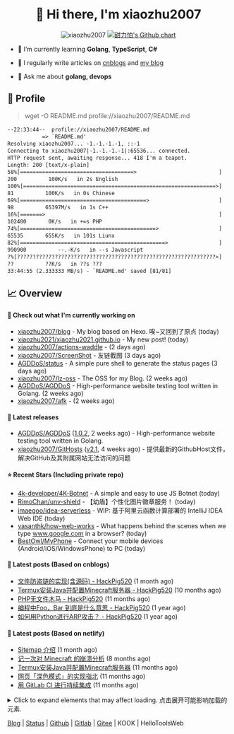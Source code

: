 <h1 align="center"> 👋 Hi there, I'm xiaozhu2007</h1>
<p align="center">
  <img src="https://gpvc.arturio.dev/xiaozhu2007" alt="xiaozhu2007" />
  <a href="https://github.com/xiaozhu2007">
    <img src="https://ghchart.rshah.org/xiaozhu2007" alt="甜力怕's Github chart" />
  </a>
</p>

- 🌱 I’m currently learning **Golang**, **TypeScript**, **C#**

- 📝 I regularly write articles on [cnblogs](https://www.cnblogs.com/xiaozhu2020/) and [my blog](https://xiaozhu2007.netlify.app/)

- 💬 Ask me about **golang, devops**

## 📄 Profile

> wget -O README.md profile://xiaozhu2007/README.md
```
--22:33:44--  profile://xiaozhu2007/README.md
           => `README.md'
Resolving xiaozhu2007... -1.-1.-1.-1, ::-1
Connecting to xiaozhu2007|-1.-1.-1.-1|:65536... connected.
HTTP request sent, awaiting response... 418 I'm a teapot.
Length: 200 [text/x-plain]
58%[====================================>                          ] 200          100K/s   in 2s English
100%[=============================================================>] 81          100K/s   in 0s Chinese
69%[========================================>                      ] 98          65397M/s   in 1s C++
16%[=======>                                                       ] 102400       0K/s   in +∞s PHP
74%[===========================================>                   ] 65535       655K/s   in 101s Liunx
82%[==============================================>                ] 990900          --.-K/s   in --s Javascript
?%[???????????????????????????????????????????????????????????????>] ??          ??K/s   in ??s ???
33:44:55 (2.333333 MB/s) - `README.md' saved [81/81]
```

## 📈 Overview

#### 👷 Check out what I'm currently working on

- [xiaozhu2007/blog](https://github.com/xiaozhu2007/blog) - My blog based on Hexo. 唉~又回到了原点 (today)
- [xiaozhu2021/xiaozhu2021.github.io](https://github.com/xiaozhu2021/xiaozhu2021.github.io) - My new post! (today)
- [xiaozhu2007/actions-waddle](https://github.com/xiaozhu2007/actions-waddle) -  (2 days ago)
- [xiaozhu2007/ScreenShot](https://github.com/xiaozhu2007/ScreenShot) - 友链截图 (3 days ago)
- [AGDDoS/status](https://github.com/AGDDoS/status) - A simple pure shell to generate the status pages (3 days ago)
- [xiaozhu2007/lz-oss](https://github.com/xiaozhu2007/lz-oss) - The OSS for my Blog. (2 weeks ago)
- [AGDDoS/AGDDoS](https://github.com/AGDDoS/AGDDoS) - High-performance website testing tool written in Golang. (2 weeks ago)
- [xiaozhu2007/afk](https://github.com/xiaozhu2007/afk) -  (2 weeks ago)

#### 🔭 Latest releases

- [AGDDoS/AGDDoS](https://github.com/AGDDoS/AGDDoS) ([1.0.2](https://github.com/AGDDoS/AGDDoS/releases/tag/1.0.2), 2 weeks ago) - High-performance website testing tool written in Golang.
- [xiaozhu2007/GitHosts](https://github.com/xiaozhu2007/GitHosts) ([v2.1](https://github.com/xiaozhu2007/GitHosts/releases/tag/v2.1), 4 weeks ago) - 提供最新的GithubHost文件，解决GitHub及其附属网站无法访问的问题

#### ⭐ Recent Stars (Including **private** repo)

- [4k-developer/4K-Botnet](https://github.com/4k-developer/4K-Botnet) - A simple and easy to use JS Botnet (today)
- [RimoChan/unv-shield](https://github.com/RimoChan/unv-shield) - 【幼盾】个性化图片徽章服务！ (today)
- [imaegoo/idea-serverless](https://github.com/imaegoo/idea-serverless) - WIP: 基于阿里云函数计算部署的 IntelliJ IDEA Web IDE (today)
- [vasanthk/how-web-works](https://github.com/vasanthk/how-web-works) - What happens behind the scenes when we type www.google.com in a browser? (today)
- [BestOwl/MyPhone](https://github.com/BestOwl/MyPhone) - Connect your mobile devices (Android/iOS/WindowsPhone) to  PC (today)

#### 📰 Latest posts (Based on cnblogs)
- [文件防盗链的实现(含源码) - HackPig520](https://www.cnblogs.com/xiaozhu2020/p/16368726.html) (1 month ago)
- [Termux安装Java并配置Minecraft服务器 - HackPig520](https://www.cnblogs.com/xiaozhu2020/p/termux-java-and-minecraft_server.html) (10 months ago)
- [PHP无文件木马 - HackPig520](https://www.cnblogs.com/xiaozhu2020/p/php-nofile_webshell-1.html) (11 months ago)
- [编程中Foo，Bar 到底是什么意思 - HackPig520](https://www.cnblogs.com/xiaozhu2020/p/what-is-foobar.html) (1 year ago)
- [如何用Python进行ARP攻击？ - HackPig520](https://www.cnblogs.com/xiaozhu2020/p/python-arp.html) (1 year ago)

#### 📰 Latest posts (Based on netlify)
- [Sitemap 介绍](https://xiaozhu2007.netlify.app/posts/Sitemap%E4%BB%8B%E7%BB%8D.html) (1 month ago)
- [记一次对 Minecraft 的崩溃分析](https://xiaozhu2007.netlify.app/posts/Minecraft%E5%B4%A9%E6%BA%83%E6%8A%A5%E5%91%8A.html) (8 months ago)
- [Termux安装Java并配置Minecraft服务器](https://xiaozhu2007.netlify.app/posts/Termux%E9%85%8D%E7%BD%AEMinecraft%E6%9C%8D%E5%8A%A1%E5%99%A8.html) (11 months ago)
- [网页「深色模式」的实现指北](https://xiaozhu2007.netlify.app/posts/%E6%B7%B1%E8%89%B2%E6%A8%A1%E5%BC%8F%E6%8C%87%E5%8C%97.html) (11 months ago)
- [用 GitLab CI 进行持续集成](https://xiaozhu2007.netlify.app/posts/%E7%94%A8GitLabCI%E8%BF%9B%E8%A1%8C%E6%8C%81%E7%BB%AD%E9%9B%86%E6%88%90.html) (11 months ago)


<details>
  <summary>Click to expand elements that may affect loading. 点击展开可能影响加载的元素.</summary>

[![甜力怕's GitHub stats](https://github-readme-stats.vercel.app/api?username=xiaozhu2007&repo=hexo&locale=cn&count_private=true)](https://xiaozhu2007.github.io/)
[![Top Langs](https://github-readme-stats.vercel.app/api/top-langs/?username=xiaozhu2007)](https://github.com/xiaozhu2007)

#### 📫 Find me here
[![](https://img.shields.io/badge/-Blog-4fc08d?style=flat-square&logo=vue.js&logoColor=white)](https://www.cnblogs.com/xiaozhu2020/)
[![](https://img.shields.io/badge/-Email-D14836?style=flat-square&logo=gmail&logoColor=white)](mailto:lz19986912007@163.com)
[![](https://img.shields.io/badge/QQ-faaf08?style=flat-square&logo=tencent-qq&logoColor=000000)](http://wpa.qq.com/msgrd?v=3&uin=3356136957&site=qq&menu=yes)
![](https://img.shields.io/badge/HackPig520-C160?style=flat-square&logo=wechat&logoColor=white)

#### 🛠 Platform & Tools
[![](https://img.shields.io/badge/Windows-10-2376bc?style=flat-square&logo=windows&logoColor=ffffff)](https://www.microsoft.com/windows/get-windows-10) [![](https://img.shields.io/badge/IDE-Visual%20Studio%20Code-blue?style=flat-square&logo=visual-studio-code&logoColor=ffffff)](https://code.visualstudio.com/)
[![](https://img.shields.io/badge/-HTML5-E34F26?style=flat-square&logo=html5&logoColor=white)](https://html.spec.whatwg.org/)
[![](https://img.shields.io/badge/-JavaScript-f7e018?style=flat-square&logo=javascript&logoColor=white)](https://www.ecma-international.org/)
[![](https://img.shields.io/badge/-TypeScript-3178c6?style=flat-square&logo=typescript&logoColor=white)](https://www.typescriptlang.org/)
[![](https://img.shields.io/badge/-Git-f05032?style=flat-square&logo=git&logoColor=white)](https://git-scm.com/)
[![](https://img.shields.io/badge/-Vue.js-4fc08d?style=flat-square&logo=vue.js&logoColor=ffffff)](https://vuejs.org/)
[![](https://img.shields.io/badge/-Node.js-43853d?style=flat-square&logo=node.js&logoColor=ffffff)](https://nodejs.org/)
[![](https://img.shields.io/badge/-Nuxt.js-00C58E?style=flat-square&logo=nuxt.js&logoColor=white)](https://nuxtjs.org/)

#### :heart: **Github Metrics**
<img src="/github-metrics.svg" alt="Metrics" width="100%">

#### :star: Pinned Repo(s)

[![Pinned_GitHosts](https://github-readme-stats.vercel.app/api/pin/?username=xiaozhu2007&repo=GitHosts&show_owner=true)](https://github.com/xiaozhu2007/GitHosts)
[![Pinned_X-Status](https://github-readme-stats.vercel.app/api/pin/?username=xiaozhu2007&repo=X-Status&show_owner=true)](https://github.com/xiaozhu2007/X-Status)
[![javascript-tennis](https://github-readme-stats.vercel.app/api/pin/?username=xiaozhu2021&repo=javascript-tetris&show_owner=true)](https://github.com/xiaozhu2021/javascript-tetris)
[![javascript-pong](https://github-readme-stats.vercel.app/api/pin/?username=xiaozhu2021&repo=javascript-pong&show_owner=true)](https://github.com/xiaozhu2021/javascript-pong)

</details>

[Blog](https://xiaozhu2007.github.io) | [Status](https://hellotools.statuspage.io/) | [Github](https://github.com/xiaozhu2007) | [Gitlab](https://gitlab.com/xiaozhu2007) | [Gitee](https://gitee.com/xiaozhu2007) | KOOK | HelloToolsWeb
